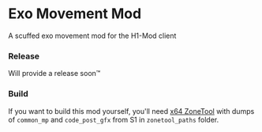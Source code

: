 # Exo Movement Mod
A scuffed exo movement mod for the H1-Mod client

### Release
Will provide a release soon™

### Build
If you want to build this mod yourself, you'll need [x64 ZoneTool](https://github.com/Joelrau/x64-zt) with dumps of `common_mp` and `code_post_gfx` from S1 in `zonetool_paths` folder.
